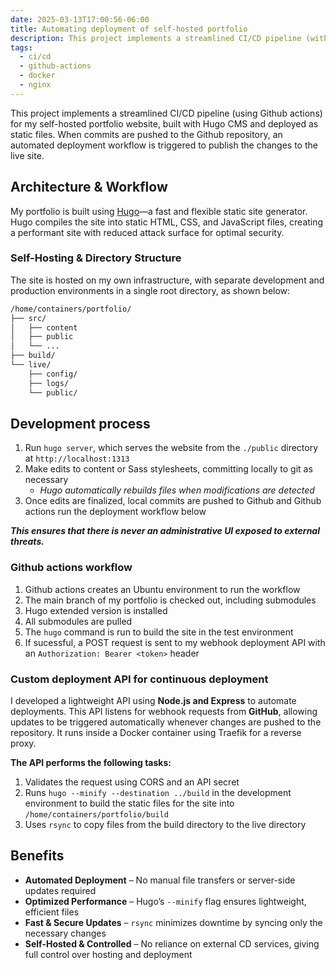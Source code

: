 ```yaml
---
date: 2025-03-13T17:00:56-06:00
title: Automating deployment of self-hosted portfolio
description: This project implements a streamlined CI/CD pipeline (with Github actions) for my self-hosted portfolio website, built with Hugo CMS and deployed as static files. The automated deployment process ensures seamless updates while maintaining a clear separation between development and production environments.
tags:
  - ci/cd
  - github-actions
  - docker
  - nginx
---
```

This project implements a streamlined CI/CD pipeline (using Github actions) for my self-hosted portfolio website, built with Hugo CMS and deployed as static files. When commits are pushed to the Github repository, an automated deployment workflow is triggered to publish the changes to the live site.

## Architecture & Workflow

My portfolio is built using [Hugo](https://gohugo.io/)—a fast and flexible static site generator. Hugo compiles the site into static HTML, CSS, and JavaScript files, creating a performant site with reduced attack surface for optimal security.

### Self-Hosting & Directory Structure

The site is hosted on my own infrastructure, with separate development and production environments in a single root directory, as shown below:

```bash
/home/containers/portfolio/
├── src/
│   ├── content
│   ├── public
│   └── ...
├── build/
└── live/
    ├── config/
    ├── logs/
    └── public/
```

## Development process

1. Run `hugo server`, which serves the website from the `./public` directory at `http://localhost:1313`
2. Make edits to content or Sass stylesheets, committing locally to git as necessary
    - *Hugo automatically rebuilds files when modifications are detected*
3. Once edits are finalized, local commits are pushed to Github and Github actions run the deployment workflow below

***This ensures that there is never an administrative UI exposed to external threats.***

### Github actions workflow

1. Github actions creates an Ubuntu environment to run the workflow
2. The main branch of my portfolio is checked out, including submodules
3. Hugo extended version is installed
4. All submodules are pulled
5. The `hugo` command is run to build the site in the test environment
6. If sucessful, a POST request is sent to my webhook deployment API with an `Authorization: Bearer <token>` header

### Custom deployment API for continuous deployment

I developed a lightweight API using **Node.js and Express** to automate deployments. This API listens for webhook requests from **GitHub**, allowing updates to be triggered automatically whenever changes are pushed to the repository. It runs inside a Docker container using Traefik for a reverse proxy.

**The API performs the following tasks:**

1. Validates the request using CORS and an API secret
2. Runs `hugo --minify --destination ../build` in the development environment to build the static files for the site into `/home/containers/portfolio/build`
3. Uses `rsync` to copy files from the build directory to the live directory

## Benefits

- **Automated Deployment** – No manual file transfers or server-side updates required
- **Optimized Performance** – Hugo’s `--minify` flag ensures lightweight, efficient files
- **Fast & Secure Updates** – `rsync` minimizes downtime by syncing only the necessary changes
- **Self-Hosted & Controlled** – No reliance on external CD services, giving full control over hosting and deployment
